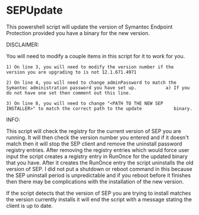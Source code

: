 SEPUpdate
=========

This powershell script will update the version of Symantec Endpoint Protection provided you have a binary for the new version.

DISCLAIMER:

You will need to modify a couple items in this script for it to work for you.

	1) On line 3, you will need to modify the version number if the version you are upgrading to is not 12.1.671.4971

	2) On line 4, you will need to change adminPassword to match the Symantec administration password you have set up. 	         a) If you do not have one set then comment out this line.

	3) On line 8, you will need to change "<PATH TO THE NEW SEP INSTALLER>" to match the correct path to the update 		   binary.


INFO:

This script will check the registry for the current version of SEP you are running. It will then check the version number you entered and if it doesn't match then it will stop the SEP client and remove the uninstall password registry entries. After removing the registry entries which would force user input the script creates a registry entry in RunOnce for the updated binary that you have. After it creates the RunOnce entry the script uninstalls the old version of SEP. I did not put a shutdown or reboot command in this because the SEP uninstall period is unpredictable and if you reboot before it finishes then there may be complications with the installation of the new version.

If the script detects that the version of SEP you are trying to install matches the version currently installs it will end the script with a message stating the client is up to date.
